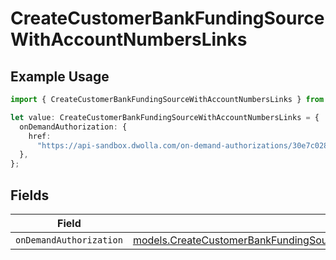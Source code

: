 # CreateCustomerBankFundingSourceWithAccountNumbersLinks

## Example Usage

```typescript
import { CreateCustomerBankFundingSourceWithAccountNumbersLinks } from "dwolla/models";

let value: CreateCustomerBankFundingSourceWithAccountNumbersLinks = {
  onDemandAuthorization: {
    href:
      "https://api-sandbox.dwolla.com/on-demand-authorizations/30e7c028-0bdf-e511-80de-0aa34a9b2388",
  },
};
```

## Fields

| Field                                                                                                                                                                | Type                                                                                                                                                                 | Required                                                                                                                                                             | Description                                                                                                                                                          |
| -------------------------------------------------------------------------------------------------------------------------------------------------------------------- | -------------------------------------------------------------------------------------------------------------------------------------------------------------------- | -------------------------------------------------------------------------------------------------------------------------------------------------------------------- | -------------------------------------------------------------------------------------------------------------------------------------------------------------------- |
| `onDemandAuthorization`                                                                                                                                              | [models.CreateCustomerBankFundingSourceWithAccountNumbersOnDemandAuthorization](../models/createcustomerbankfundingsourcewithaccountnumbersondemandauthorization.md) | :heavy_minus_sign:                                                                                                                                                   | N/A                                                                                                                                                                  |